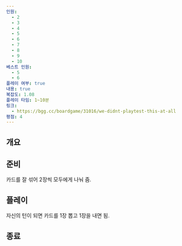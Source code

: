 ```yaml
---
인원:
  - 2
  - 3
  - 4
  - 5
  - 6
  - 7
  - 8
  - 9
  - 10
베스트 인원:
  - 5
  - 6
플레이 여부: true
내용: true
복잡도: 1.08
플레이 타임: 1~10분
링크:
  - https://bgg.cc/boardgame/31016/we-didnt-playtest-this-at-all
평점: 4
---
```

## 개요
## 준비
카드를 잘 섞어 2장씩 모두에게 나눠 줌.
## 플레이
자신의 턴이 되면 카드를 1장 뽑고 1장을 내면 됨.
## 종료